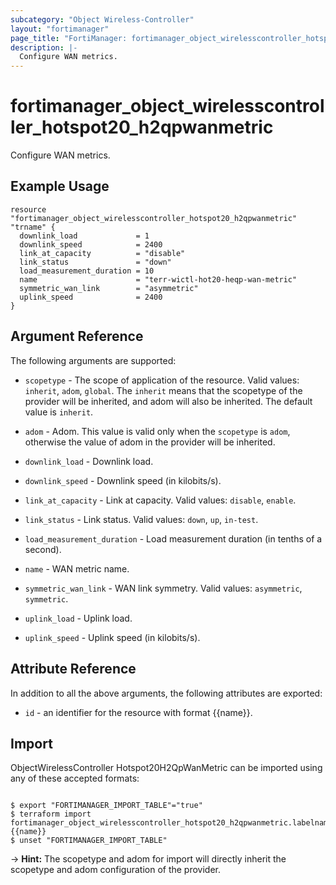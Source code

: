 ```yaml
---
subcategory: "Object Wireless-Controller"
layout: "fortimanager"
page_title: "FortiManager: fortimanager_object_wirelesscontroller_hotspot20_h2qpwanmetric"
description: |-
  Configure WAN metrics.
---
```


# fortimanager_object_wirelesscontroller_hotspot20_h2qpwanmetric
Configure WAN metrics.

## Example Usage

```hcl
resource "fortimanager_object_wirelesscontroller_hotspot20_h2qpwanmetric" "trname" {
  downlink_load             = 1
  downlink_speed            = 2400
  link_at_capacity          = "disable"
  link_status               = "down"
  load_measurement_duration = 10
  name                      = "terr-wictl-hot20-heqp-wan-metric"
  symmetric_wan_link        = "asymmetric"
  uplink_speed              = 2400
}
```

## Argument Reference


The following arguments are supported:

* `scopetype` - The scope of application of the resource. Valid values: `inherit`, `adom`, `global`. The `inherit` means that the scopetype of the provider will be inherited, and adom will also be inherited. The default value is `inherit`.
* `adom` - Adom. This value is valid only when the `scopetype` is `adom`, otherwise the value of adom in the provider will be inherited.

* `downlink_load` - Downlink load.
* `downlink_speed` - Downlink speed (in kilobits/s).
* `link_at_capacity` - Link at capacity. Valid values: `disable`, `enable`.

* `link_status` - Link status. Valid values: `down`, `up`, `in-test`.

* `load_measurement_duration` - Load measurement duration (in tenths of a second).
* `name` - WAN metric name.
* `symmetric_wan_link` - WAN link symmetry. Valid values: `asymmetric`, `symmetric`.

* `uplink_load` - Uplink load.
* `uplink_speed` - Uplink speed (in kilobits/s).


## Attribute Reference

In addition to all the above arguments, the following attributes are exported:
* `id` - an identifier for the resource with format {{name}}.

## Import

ObjectWirelessController Hotspot20H2QpWanMetric can be imported using any of these accepted formats:
```

$ export "FORTIMANAGER_IMPORT_TABLE"="true"
$ terraform import fortimanager_object_wirelesscontroller_hotspot20_h2qpwanmetric.labelname {{name}}
$ unset "FORTIMANAGER_IMPORT_TABLE"
```
-> **Hint:** The scopetype and adom for import will directly inherit the scopetype and adom configuration of the provider.
